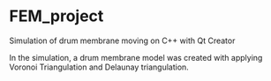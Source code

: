 # FEM_project
Simulation of drum membrane moving on C++ with Qt Creator

In the simulation, a drum membrane model was created with applying Voronoi Triangulation and Delaunay triangulation.


